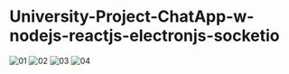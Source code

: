 # University-Project-ChatApp-w-nodejs-reactjs-electronjs-socketio

![01](https://i.imgur.com/MtvQqB9.png)
![02](https://i.imgur.com/pF8aLYz.png)
![03](https://i.imgur.com/Hw7SXFm.png)
![04](https://i.imgur.com/ONyWOoQ.png)